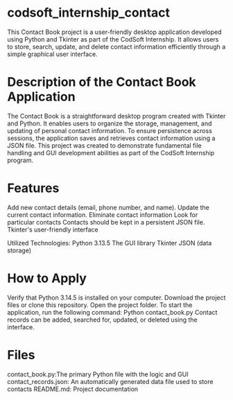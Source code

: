 # codsoft_internship_contact
This Contact Book project is a user-friendly desktop application developed using Python and Tkinter as part of the CodSoft Internship. It allows users to store, search, update, and delete contact information efficiently through a simple graphical user interface.

# Description of the Contact Book Application
The Contact Book is a straightforward desktop program created with Tkinter and Python. It enables users to organize the storage, management, and updating of personal contact information. To ensure persistence across sessions, the application saves and retrieves contact information using a JSON file. This project was created to demonstrate fundamental file handling and GUI development abilities as part of the CodSoft Internship program.

# Features
Add new contact details (email, phone number, and name).
Update the current contact information.
Eliminate contact information
Look for particular contacts
Contacts should be kept in a persistent JSON file.
Tkinter's user-friendly interface

Utilized Technologies: Python 3.13.5
The GUI library Tkinter
JSON (data storage)

# How to Apply
Verify that Python 3.14.5 is installed on your computer.
Download the project files or clone this repository.
Open the project folder.
To start the application, run the following command:
Python contact_book.py
Contact records can be added, searched for, updated, or deleted using the interface.

# Files 
contact_book.py:The primary Python file with the logic and GUI
contact_records.json: An automatically generated data file used to store contacts
README.md: Project documentation
